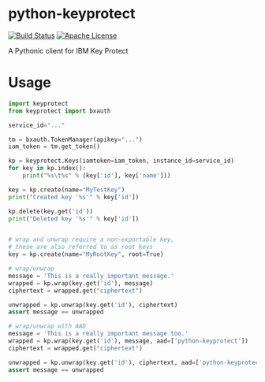 # python-keyprotect

[![Build Status](https://travis-ci.org/locke105/python-keyprotect.svg?branch=master)](https://travis-ci.org/locke105/python-keyprotect)
[![Apache License](http://img.shields.io/badge/license-APACHE2-blue.svg)](https://www.apache.org/licenses/LICENSE-2.0.html)

A Pythonic client for IBM Key Protect

# Usage

```python
import keyprotect
from keyprotect import bxauth

service_id="..."

tm = bxauth.TokenManager(apikey="...")
iam_token = tm.get_token()

kp = keyprotect.Keys(iamtoken=iam_token, instance_id=service_id)
for key in kp.index():
    print("%s\t%s" % (key['id'], key['name']))

key = kp.create(name="MyTestKey")
print("Created key '%s'" % key['id'])

kp.delete(key.get('id'))
print("Deleted key '%s'" % key['id'])


# wrap and unwrap require a non-exportable key,
# these are also referred to as root keys
key = kp.create(name="MyRootKey", root=True)

# wrap/unwrap
message = 'This is a really important message.'
wrapped = kp.wrap(key.get('id'), message)
ciphertext = wrapped.get("ciphertext")

unwrapped = kp.unwrap(key.get('id'), ciphertext)
assert message == unwrapped

# wrap/unwrap with AAD
message = 'This is a really important message too.'
wrapped = kp.wrap(key.get('id'), message, aad=['python-keyprotect'])
ciphertext = wrapped.get("ciphertext")

unwrapped = kp.unwrap(key.get('id'), ciphertext, aad=['python-keyprotect'])
assert message == unwrapped
```
